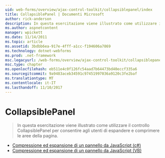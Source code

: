 ```yaml
---
uid: web-forms/overview/ajax-control-toolkit/collapsiblepanel/index
title: CollapsiblePanel | Documenti Microsoft
author: rick-anderson
description: In questa esercitazione viene illustrato come utilizzare il controllo CollapsiblePanel per consentire agli utenti di espandere e comprimere le aree della pagina.
ms.author: aspnetcontent
manager: wpickett
ms.date: 11/14/2011
ms.topic: article
ms.assetid: 3bdbb6ea-917e-4fff-a1cc-f194606a7869
ms.technology: dotnet-webforms
ms.prod: .net-framework
msc.legacyurl: /web-forms/overview/ajax-control-toolkit/collapsiblepanel
msc.type: chapter
ms.openlocfilehash: eb511e4c0f126fc54aad7b64473bd40eccf335a6
ms.sourcegitcommit: 9a9483aceb34591c97451997036a9120c3fe2baf
ms.translationtype: MT
ms.contentlocale: it-IT
ms.lasthandoff: 11/10/2017
---
```

<a name="collapsiblepanel"></a>CollapsiblePanel
====================
> In questa esercitazione viene illustrato come utilizzare il controllo CollapsiblePanel per consentire agli utenti di espandere e comprimere le aree della pagina.


- [Compressione ed espansione di un pannello da JavaScript (c#)](collapsing-and-expanding-a-panel-from-javascript-cs.md)
- [Compressione ed espansione di un pannello da JavaScript (VB)](collapsing-and-expanding-a-panel-from-javascript-vb.md)
